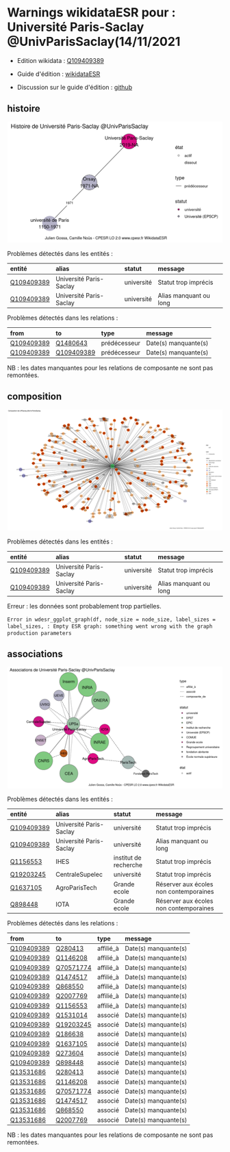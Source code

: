 Warnings wikidataESR pour : Université Paris-Saclay @UnivParisSaclay(14/11/2021
================

- Edition wikidata : [Q109409389](https://www.wikidata.org/wiki/Q109409389)
- Guide d'édition : [wikidataESR](https://github.com/cpesr/wikidataESR/)

- Discussion sur le guide d'édition : [github](https://github.com/cpesr/wikidataESR/issues)



## histoire 

![Graphique non généré](Q109409389-histoire.png) 

Problèmes détectés dans les entités :

|entité                                                 |alias                   |statut     |message                |
|:------------------------------------------------------|:-----------------------|:----------|:----------------------|
|[Q109409389](https://www.wikidata.org/wiki/Q109409389) |Université Paris-Saclay |université |Statut trop imprécis   |
|[Q109409389](https://www.wikidata.org/wiki/Q109409389) |Université Paris-Saclay |université |Alias manquant ou long |

Problèmes détectés dans les relations :

|from                                                   |to                                                     |type         |message              |
|:------------------------------------------------------|:------------------------------------------------------|:------------|:--------------------|
|[Q109409389](https://www.wikidata.org/wiki/Q109409389) |[Q1480643](https://www.wikidata.org/wiki/Q1480643)     |prédécesseur |Date(s) manquante(s) |
|[Q109409389](https://www.wikidata.org/wiki/Q109409389) |[Q109409389](https://www.wikidata.org/wiki/Q109409389) |prédécesseur |Date(s) manquante(s) |

NB : les dates manquantes pour les relations de composante ne sont pas remontées. 



## composition 

![Graphique non généré](Q109409389-composition.png) 

Problèmes détectés dans les entités :

|entité                                                 |alias                   |statut     |message                |
|:------------------------------------------------------|:-----------------------|:----------|:----------------------|
|[Q109409389](https://www.wikidata.org/wiki/Q109409389) |Université Paris-Saclay |université |Statut trop imprécis   |
|[Q109409389](https://www.wikidata.org/wiki/Q109409389) |Université Paris-Saclay |université |Alias manquant ou long |

 


Erreur : les données sont probablement trop partielles.
```
Error in wdesr_ggplot_graph(df, node_size = node_size, label_sizes = label_sizes, : Empty ESR graph: something went wrong with the graph production parameters

``` 



## associations 

![Graphique non généré](Q109409389-associations.png) 

Problèmes détectés dans les entités :

|entité                                                 |alias                   |statut                |message                                |
|:------------------------------------------------------|:-----------------------|:---------------------|:--------------------------------------|
|[Q109409389](https://www.wikidata.org/wiki/Q109409389) |Université Paris-Saclay |université            |Statut trop imprécis                   |
|[Q109409389](https://www.wikidata.org/wiki/Q109409389) |Université Paris-Saclay |université            |Alias manquant ou long                 |
|[Q1156553](https://www.wikidata.org/wiki/Q1156553)     |IHES                    |institut de recherche |Statut trop imprécis                   |
|[Q19203245](https://www.wikidata.org/wiki/Q19203245)   |CentraleSupelec         |université            |Statut trop imprécis                   |
|[Q1637105](https://www.wikidata.org/wiki/Q1637105)     |AgroParisTech           |Grande ecole          |Réserver aux écoles non contemporaines |
|[Q898448](https://www.wikidata.org/wiki/Q898448)       |IOTA                    |Grande ecole          |Réserver aux écoles non contemporaines |

Problèmes détectés dans les relations :

|from                                                   |to                                                   |type      |message              |
|:------------------------------------------------------|:----------------------------------------------------|:---------|:--------------------|
|[Q109409389](https://www.wikidata.org/wiki/Q109409389) |[Q280413](https://www.wikidata.org/wiki/Q280413)     |affilié_à |Date(s) manquante(s) |
|[Q109409389](https://www.wikidata.org/wiki/Q109409389) |[Q1146208](https://www.wikidata.org/wiki/Q1146208)   |affilié_à |Date(s) manquante(s) |
|[Q109409389](https://www.wikidata.org/wiki/Q109409389) |[Q70571774](https://www.wikidata.org/wiki/Q70571774) |affilié_à |Date(s) manquante(s) |
|[Q109409389](https://www.wikidata.org/wiki/Q109409389) |[Q1474517](https://www.wikidata.org/wiki/Q1474517)   |affilié_à |Date(s) manquante(s) |
|[Q109409389](https://www.wikidata.org/wiki/Q109409389) |[Q868550](https://www.wikidata.org/wiki/Q868550)     |affilié_à |Date(s) manquante(s) |
|[Q109409389](https://www.wikidata.org/wiki/Q109409389) |[Q2007769](https://www.wikidata.org/wiki/Q2007769)   |affilié_à |Date(s) manquante(s) |
|[Q109409389](https://www.wikidata.org/wiki/Q109409389) |[Q1156553](https://www.wikidata.org/wiki/Q1156553)   |affilié_à |Date(s) manquante(s) |
|[Q109409389](https://www.wikidata.org/wiki/Q109409389) |[Q1531014](https://www.wikidata.org/wiki/Q1531014)   |associé   |Date(s) manquante(s) |
|[Q109409389](https://www.wikidata.org/wiki/Q109409389) |[Q19203245](https://www.wikidata.org/wiki/Q19203245) |associé   |Date(s) manquante(s) |
|[Q109409389](https://www.wikidata.org/wiki/Q109409389) |[Q186638](https://www.wikidata.org/wiki/Q186638)     |associé   |Date(s) manquante(s) |
|[Q109409389](https://www.wikidata.org/wiki/Q109409389) |[Q1637105](https://www.wikidata.org/wiki/Q1637105)   |associé   |Date(s) manquante(s) |
|[Q109409389](https://www.wikidata.org/wiki/Q109409389) |[Q273604](https://www.wikidata.org/wiki/Q273604)     |associé   |Date(s) manquante(s) |
|[Q109409389](https://www.wikidata.org/wiki/Q109409389) |[Q898448](https://www.wikidata.org/wiki/Q898448)     |associé   |Date(s) manquante(s) |
|[Q13531686](https://www.wikidata.org/wiki/Q13531686)   |[Q280413](https://www.wikidata.org/wiki/Q280413)     |associé   |Date(s) manquante(s) |
|[Q13531686](https://www.wikidata.org/wiki/Q13531686)   |[Q1146208](https://www.wikidata.org/wiki/Q1146208)   |associé   |Date(s) manquante(s) |
|[Q13531686](https://www.wikidata.org/wiki/Q13531686)   |[Q70571774](https://www.wikidata.org/wiki/Q70571774) |associé   |Date(s) manquante(s) |
|[Q13531686](https://www.wikidata.org/wiki/Q13531686)   |[Q1474517](https://www.wikidata.org/wiki/Q1474517)   |associé   |Date(s) manquante(s) |
|[Q13531686](https://www.wikidata.org/wiki/Q13531686)   |[Q868550](https://www.wikidata.org/wiki/Q868550)     |associé   |Date(s) manquante(s) |
|[Q13531686](https://www.wikidata.org/wiki/Q13531686)   |[Q2007769](https://www.wikidata.org/wiki/Q2007769)   |associé   |Date(s) manquante(s) |

NB : les dates manquantes pour les relations de composante ne sont pas remontées. 

